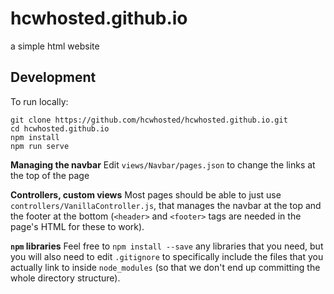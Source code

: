 # hcwhosted.github.io

a simple html website


## Development
To run locally:
```
git clone https://github.com/hcwhosted/hcwhosted.github.io.git
cd hcwhosted.github.io
npm install
npm run serve
```

**Managing the navbar**
Edit `views/Navbar/pages.json` to change the links at the top of the page

**Controllers, custom views**
Most pages should be able to just use `controllers/VanillaController.js`, that manages
the navbar at the top and the footer at the bottom (`<header>` and `<footer>` tags are
needed in the page's HTML for these to work).

**`npm` libraries**
Feel free to `npm install --save` any libraries that you need, but you will also need
to edit `.gitignore` to specifically include the files that you actually link to inside
`node_modules` (so that we don't end up committing the whole directory structure).
